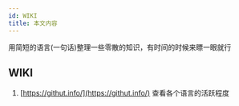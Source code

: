```yaml
---
id: WIKI
title: 本文内容
---
```


用简短的语言(一句话)整理一些零散的知识，有时间的时候来瞟一眼就行



## WIKI

1. [https://githut.info/](https://githut.info/) 查看各个语言的活跃程度







